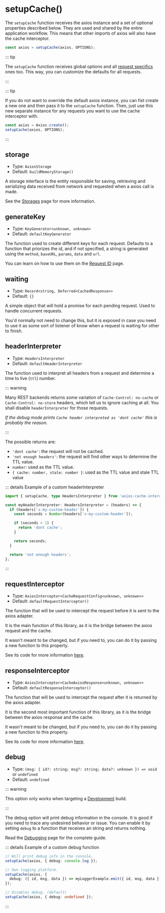 # setupCache()

The `setupCache` function receives the axios instance and a set of optional properties
described below. They are used and shared by the entire application workflow.
This means that other imports of axios will also have the cache interceptor.

```ts
const axios = setupCache(axios, OPTIONS);
```

::: tip

The `setupCache` function receives global options and all
[request specifics](./config/request-specifics.md) ones too. This way, you can customize
the defaults for all requests.

:::

::: tip

If you do not want to override the default axios instance, you can fist create a new one and
then pass it to the `setupCache` function. Then, just use this new separate instance for any requests
you want to use the cache interceptor with.

```ts
const axios = Axios.create();
setupCache(axios, OPTIONS);
```

:::

## storage

<Badge text="optional" type="warning"/>

- Type: `AxiosStorage`
- Default: `buildMemoryStorage()`

A storage interface is the entity responsible for saving, retrieving and serializing data
received from network and requested when a axios call is made.

See the [Storages](./guide/storages.md) page for more information.

## generateKey

 <Badge text="optional" type="warning"/>

- Type: `KeyGenerator<unknown, unknown>`
- Default: `defaultKeyGenerator`

The function used to create different keys for each request. Defaults to a function that
priorizes the id, and if not specified, a string is generated using the `method`,
`baseURL`, `params`, `data` and `url`.

You can learn on how to use them on the
[Request ID](./guide/request-id.md#custom-generator) page.

## waiting

<Badge text="optional" type="warning"/>

- Type: `Record<string, Deferred<CachedResponse>>`
- Default: `{}`

A simple object that will hold a promise for each pending request. Used to handle
concurrent requests.

You'd normally not need to change this, but it is exposed in case you need to use it as
some sort of listener of know when a request is waiting for other to finish.

## headerInterpreter

 <Badge text="optional" type="warning"/>

- Type: `HeadersInterpreter`
- Default: `defaultHeaderInterpreter`

The function used to interpret all headers from a request and determine a time to live
(`ttl`) number.

::: warning

Many REST backends returns some variation of `Cache-Control: no-cache` or
`Cache-Control: no-store` headers, which tell us to ignore caching at all. You shall
disable `headerInterpreter` for those requests.

_If the debug mode prints `Cache header interpreted as 'dont cache'` this is probably the
reason._

:::

The possible returns are:

- `'dont cache'`: the request will not be cached.
- `'not enough headers'`: the request will find other ways to determine the TTL value.
- `number`: used as the TTL value.
- `{ cache: number, stale: number }`: used as the TTL value and stale TTL value

::: details Example of a custom headerInterpreter

```ts
import { setupCache, type HeadersInterpreter } from 'axios-cache-interceptor';

const myHeaderInterpreter: HeadersInterpreter = (headers) => {
  if (headers['x-my-custom-header']) {
    const seconds = Number(headers['x-my-custom-header']);

    if (seconds < 1) {
      return 'dont cache';
    }

    return seconds;
  }

  return 'not enough headers';
};
```

:::

## requestInterceptor

<Badge text="optional" type="warning"/>

- Type: `AxiosInterceptor<CacheRequestConfig<unknown, unknown>>`
- Default: `defaultRequestInterceptor()`

The function that will be used to intercept the request before it is sent to the axios
adapter.

It is the main function of this library, as it is the bridge between the axios request and
the cache.

It wasn't meant to be changed, but if you need to, you can do it by passing a new function
to this property.

See its code for more information
[here](https://github.com/arthurfiorette/axios-cache-interceptor/tree/main/src/interceptors).

## responseInterceptor

<Badge text="optional" type="warning"/>

- Type: `AxiosInterceptor<CacheAxiosResponse<unknown, unknown>>`
- Default: `defaultResponseInterceptor()`

The function that will be used to intercept the request after it is returned by the axios
adapter.

It is the second most important function of this library, as it is the bridge between the
axios response and the cache.

It wasn't meant to be changed, but if you need to, you can do it by passing a new function
to this property.

See its code for more information
[here](https://github.com/arthurfiorette/axios-cache-interceptor/tree/main/src/interceptors).

## debug

<Badge text="dev only" type="danger"/> <Badge text="optional" type="warning"/>

- Type: `(msg: { id?: string; msg?: string; data?: unknown }) => void` or `undefined`
- Default: `undefined`

::: warning

This option only works when targeting a [Development](./guide/debugging.md) build.

:::

The debug option will print debug information in the console. It is good if you need to
trace any undesired behavior or issue. You can enable it by setting `debug` to a function
that receives an string and returns nothing.

Read the [Debugging](./guide/debugging.md) page for the complete guide.

::: details Example of a custom debug function

```ts
// Will print debug info in the console.
setupCache(axios, { debug: console.log });

// Own logging platform.
setupCache(axios, {
  debug: ({ id, msg, data }) => myLoggerExample.emit({ id, msg, data })
});

// Disables debug. (default)
setupCache(axios, { debug: undefined });
```

:::
